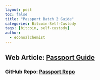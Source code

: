 ```yaml
---
layout: post
toc: false
title: "Passport Batch 2 Guide"
categories: Bitcoin-Self-Custody
tags: [bitcoin, self-custody]
author:
  - econoalchemist
---
```

## Web Article: [Passport Guide](https://econoalchemist.github.io/Passport-Batch2/)
### GitHub Repo: [Passport Repo](https://github.com/econoalchemist/Passport-Batch2)
